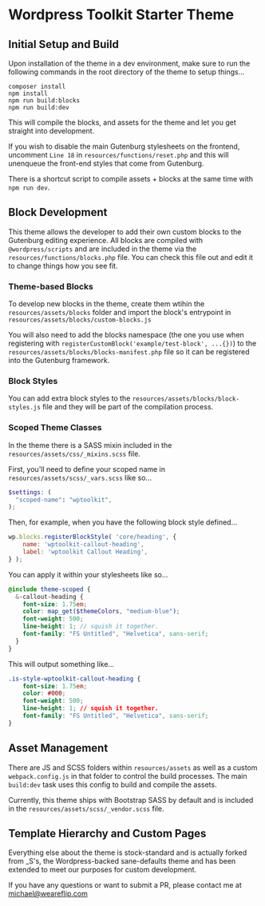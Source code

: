 # Wordpress Toolkit Starter Theme

## Initial Setup and Build

Upon installation of the theme in a dev environment, make sure to run the following commands in the root directory of the theme to setup things...
```shell
composer install
npm install 
npm run build:blocks
npm run build:dev
```

This will compile the blocks, and assets for the theme and let you get straight into development.

If you wish to disable the main Gutenburg stylesheets on the frontend, uncomment `Line 18` in `resources/functions/reset.php` and this will unenqueue the front-end styles that come from Gutenburg.

There is a shortcut script to compile assets + blocks at the same time with `npm run dev`.

## Block Development

This theme allows the developer to add their own custom blocks to the Gutenburg editing experience. All blocks are compiled with `@wordpress/scripts` and are included in the theme via the `resources/functions/blocks.php` file. You can check this file out and edit it to change things how you see fit.

### Theme-based Blocks

To develop new blocks in the theme, create them wtihin the `resources/assets/blocks` folder and import the block's entrypoint in `resources/assets/blocks/custom-blocks.js`

You will also need to add the blocks namespace (the one you use when registering with `registerCustomBlock('example/test-block', ...{})`) to the `resources/assets/blocks/blocks-manifest.php` file so it can be registered into the Gutenburg framework.

### Block Styles

You can add extra block styles to the `resources/assets/blocks/block-styles.js` file and they will be part of the compilation process.

### Scoped Theme Classes

In the theme there is a SASS mixin included in the `resources/assets/css/_mixins.scss` file.

First, you'll need to define your scoped name in `resources/assets/scss/_vars.scss` like so...
```scss
$settings: (
  "scoped-name": "wptoolkit",
);
```

Then, for example, when you have the following block style defined...
```js
wp.blocks.registerBlockStyle( 'core/heading', {
	name: 'wptoolkit-callout-heading',
	label: 'wptoolkit Callout Heading',
} );
```

You can apply it within your stylesheets like so...
```scss
@include theme-scoped {
  &-callout-heading {
    font-size: 1.75em;
    color: map_get($themeColors, "medium-blue");
    font-weight: 500;
    line-height: 1; // squish it together.
    font-family: "FS Untitled", "Helvetica", sans-serif;
  }
}
```

This will output something like...
```css
.is-style-wptoolkit-callout-heading {
    font-size: 1.75em;
    color: #000;
    font-weight: 500;
    line-height: 1; // squish it together.
    font-family: "FS Untitled", "Helvetica", sans-serif;
}
```

## Asset Management

There are JS and SCSS folders within `resources/assets` as well as a custom `webpack.config.js` in that folder to control the build processes. The main `build:dev` task uses this config to build and compile the assets.

Currently, this theme ships with Bootstrap SASS by default and is included in the `resources/assets/scss/_vendor.scss` file.

## Template Hierarchy and Custom Pages

Everything else about the theme is stock-standard and is actually forked from _S's, the Wordpress-backed sane-defaults theme and has been extended to meet our purposes for custom development.

If you have any questions or want to submit a PR, please contact me at michael@weareflip.com